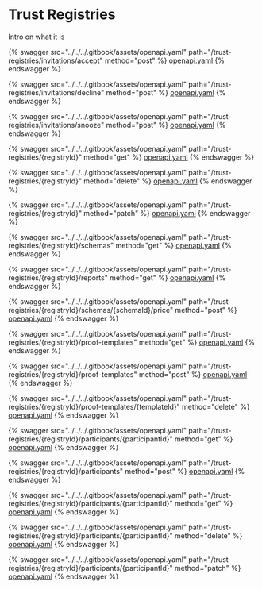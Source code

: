 # Trust Registries

Intro on what it is

{% swagger src="../../../.gitbook/assets/openapi.yaml" path="/trust-registries/invitations/accept" method="post" %}
[openapi.yaml](../../../.gitbook/assets/openapi.yaml)
{% endswagger %}

{% swagger src="../../../.gitbook/assets/openapi.yaml" path="/trust-registries/invitations/decline" method="post" %}
[openapi.yaml](../../../.gitbook/assets/openapi.yaml)
{% endswagger %}

{% swagger src="../../../.gitbook/assets/openapi.yaml" path="/trust-registries/invitations/snooze" method="post" %}
[openapi.yaml](../../../.gitbook/assets/openapi.yaml)
{% endswagger %}

{% swagger src="../../../.gitbook/assets/openapi.yaml" path="/trust-registries/{registryId}" method="get" %}
[openapi.yaml](../../../.gitbook/assets/openapi.yaml)
{% endswagger %}

{% swagger src="../../../.gitbook/assets/openapi.yaml" path="/trust-registries/{registryId}" method="delete" %}
[openapi.yaml](../../../.gitbook/assets/openapi.yaml)
{% endswagger %}

{% swagger src="../../../.gitbook/assets/openapi.yaml" path="/trust-registries/{registryId}" method="patch" %}
[openapi.yaml](../../../.gitbook/assets/openapi.yaml)
{% endswagger %}

{% swagger src="../../../.gitbook/assets/openapi.yaml" path="/trust-registries/{registryId}/schemas" method="get" %}
[openapi.yaml](../../../.gitbook/assets/openapi.yaml)
{% endswagger %}

{% swagger src="../../../.gitbook/assets/openapi.yaml" path="/trust-registries/{registryId}/reports" method="get" %}
[openapi.yaml](../../../.gitbook/assets/openapi.yaml)
{% endswagger %}

{% swagger src="../../../.gitbook/assets/openapi.yaml" path="/trust-registries/{registryId}/schemas/{schemaId}/price" method="post" %}
[openapi.yaml](../../../.gitbook/assets/openapi.yaml)
{% endswagger %}

{% swagger src="../../../.gitbook/assets/openapi.yaml" path="/trust-registries/{registryId}/proof-templates" method="get" %}
[openapi.yaml](../../../.gitbook/assets/openapi.yaml)
{% endswagger %}

{% swagger src="../../../.gitbook/assets/openapi.yaml" path="/trust-registries/{registryId}/proof-templates" method="post" %}
[openapi.yaml](../../../.gitbook/assets/openapi.yaml)
{% endswagger %}

{% swagger src="../../../.gitbook/assets/openapi.yaml" path="/trust-registries/{registryId}/proof-templates/{templateId}" method="delete" %}
[openapi.yaml](../../../.gitbook/assets/openapi.yaml)
{% endswagger %}

{% swagger src="../../../.gitbook/assets/openapi.yaml" path="/trust-registries/{registryId}/participants/{participantId}" method="get" %}
[openapi.yaml](../../../.gitbook/assets/openapi.yaml)
{% endswagger %}

{% swagger src="../../../.gitbook/assets/openapi.yaml" path="/trust-registries/{registryId}/participants" method="post" %}
[openapi.yaml](../../../.gitbook/assets/openapi.yaml)
{% endswagger %}

{% swagger src="../../../.gitbook/assets/openapi.yaml" path="/trust-registries/{registryId}/participants/{participantId}" method="get" %}
[openapi.yaml](../../../.gitbook/assets/openapi.yaml)
{% endswagger %}

{% swagger src="../../../.gitbook/assets/openapi.yaml" path="/trust-registries/{registryId}/participants/{participantId}" method="delete" %}
[openapi.yaml](../../../.gitbook/assets/openapi.yaml)
{% endswagger %}

{% swagger src="../../../.gitbook/assets/openapi.yaml" path="/trust-registries/{registryId}/participants/{participantId}" method="patch" %}
[openapi.yaml](../../../.gitbook/assets/openapi.yaml)
{% endswagger %}
